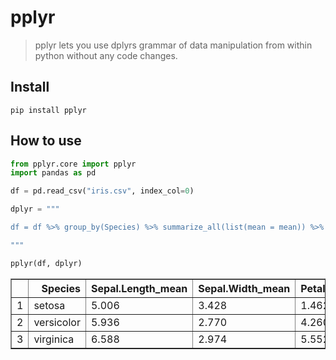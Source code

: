 <!--

#################################################
### THIS FILE WAS AUTOGENERATED! DO NOT EDIT! ###
#################################################
# file to edit: index.ipynb
# command to build the docs after a change: nbdev_build_docs

-->

# pplyr

> pplyr lets you use dplyrs grammar of data manipulation from within python without any code changes.


## Install

`pip install pplyr`

## How to use
<div class="codecell" markdown="1">
<div class="input_area" markdown="1">

```python
from pplyr.core import pplyr
import pandas as pd

df = pd.read_csv("iris.csv", index_col=0)

dplyr = """

df = df %>% group_by(Species) %>% summarize_all(list(mean = mean)) %>% select(-X_mean)

"""

pplyr(df, dplyr)
```

</div>
<div class="output_area" markdown="1">




<div>
<style scoped>
    .dataframe tbody tr th:only-of-type {
        vertical-align: middle;
    }

    .dataframe tbody tr th {
        vertical-align: top;
    }

    .dataframe thead th {
        text-align: right;
    }
</style>
<table border="1" class="dataframe">
  <thead>
    <tr style="text-align: right;">
      <th></th>
      <th>Species</th>
      <th>Sepal.Length_mean</th>
      <th>Sepal.Width_mean</th>
      <th>Petal.Length_mean</th>
      <th>Petal.Width_mean</th>
    </tr>
  </thead>
  <tbody>
    <tr>
      <td>1</td>
      <td>setosa</td>
      <td>5.006</td>
      <td>3.428</td>
      <td>1.462</td>
      <td>0.246</td>
    </tr>
    <tr>
      <td>2</td>
      <td>versicolor</td>
      <td>5.936</td>
      <td>2.770</td>
      <td>4.260</td>
      <td>1.326</td>
    </tr>
    <tr>
      <td>3</td>
      <td>virginica</td>
      <td>6.588</td>
      <td>2.974</td>
      <td>5.552</td>
      <td>2.026</td>
    </tr>
  </tbody>
</table>
</div>



</div>

</div>
